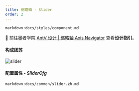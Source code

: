```yaml
---
title: 缩略轴 - Slider
order: 2
---
```


`markdown:docs/styles/component.md`

🎨  前往墨者学院 [AntV 设计 | 缩略轴 Axis Navigator](https://www.yuque.com/mo-college/vis-design/gs5ow9) 查看**设计指引**。 

#### 构成团苏

<img src="https://gw.alipayobjects.com/zos/antfincdn/A3UeXLPhhU/slider-intro.jpg" class="component-img" alt="slider" />

#### 配置属性 - _SliderCfg_

`markdown:docs/common/slider.zh.md`
